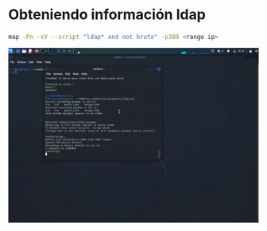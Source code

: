 # Obteniendo información ldap

```Bash
map -Pn -sV --script "ldap* and not brute" -p389 <rango ip>
```

![Alt text](https://github.com/jor6PS/ad-from-0-to-Hero/blob/master/no_credentials/enumerate_ldap/vid.gif?raw=true "nmap ldap")
